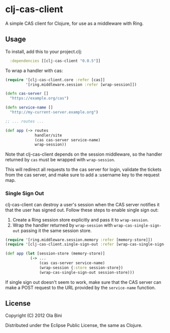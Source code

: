 # clj-cas-client

A simple CAS client for Clojure, for use as a middleware with Ring.

## Usage

To install, add this to your project.clj:

```clojure
  :dependencies [[clj-cas-client "0.0.5"]]
```

To wrap a handler with cas:

```clojure
(require '[clj-cas-client.core :refer [cas]]
         '[ring.middleware.session :refer [wrap-session]])

(defn cas-server []
  "https://example.org/cas")

(defn service-name []
  "http://my-current-server.example.org")

;; ... routes ...

(def app (-> routes
             handler/site
             (cas cas-server service-name)
             wrap-session))
```

Note that clj-cas-client depends on the session middleware, so the handler returned by `cas` must be wrapped with `wrap-session`.

This will redirect all requests to the cas server for login, validate the tickets from the cas server, and make sure to add a :username key to the request map.

### Single Sign Out

clj-cas-client can destroy a user's session when the CAS server notifies it that the user has signed out. Follow these steps to enable single sign out:

1. Create a Ring session store explicitly and pass it to `wrap-session`.
2. Wrap the handler returned by `wrap-session` with `wrap-cas-single-sign-out` passing it the same session store.

```clojure
(require '[ring.middleware.session.memory :refer [memory-store]])
(require '[clj-cas-client.single-sign-out :refer [wrap-cas-single-sign-out]])

(def app (let [session-store (memory-store)]
           (-> ...
               (cas cas-server service-name)
               (wrap-session {:store session-store})
               (wrap-cas-single-sign-out session-store)))
```

If single sign out doesn't seem to work, make sure that the CAS server can make a POST request to the URL provided by the `service-name` function.

## License

Copyright (C) 2012 Ola Bini

Distributed under the Eclipse Public License, the same as Clojure.
